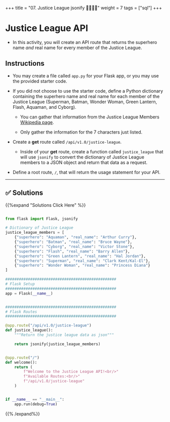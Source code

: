+++
title = "07. Justice League jsonify 👩‍🎓👨‍🎓"
weight = 7
tags = ["sql"] 
+++

# Justice League API

* In this activity, you will create an API route that returns the superhero name _and_ real name for every member of the Justice League.

## Instructions

* You may create a file called `app.py` for your Flask app, or you may use the provided starter code.

* If you did not choose to use the starter code, define a Python dictionary containing the superhero name and real name for each member of the Justice League (Superman, Batman, Wonder Woman, Green Lantern, Flash, Aquaman, and Cyborg).

    * You can gather that information from the Justice League Members [Wikipedia page](https://en.wikipedia.org/wiki/List_of_Justice_League_members).

    * Only gather the information for the 7 characters just listed.

* Create a **get** route called `/api/v1.0/justice-league`.

    * Inside of your **get** route, create a function called `justice_league` that will use `jsonify` to convert the dictionary of Justice League members to a JSON object and return that data as a request.

* Define a root route, `/`, that will return the usage statement for your API.

---

## ✅ Solutions
{{%expand "Solutions Click Here" %}}
```python

from flask import Flask, jsonify

# Dictionary of Justice League
justice_league_members = [
    {"superhero": "Aquaman", "real_name": "Arthur Curry"},
    {"superhero": "Batman", "real_name": "Bruce Wayne"},
    {"superhero": "Cyborg", "real_name": "Victor Stone"},
    {"superhero": "Flash", "real_name": "Barry Allen"},
    {"superhero": "Green Lantern", "real_name": "Hal Jordan"},
    {"superhero": "Superman", "real_name": "Clark Kent/Kal-El"},
    {"superhero": "Wonder Woman", "real_name": "Princess Diana"}
]

#################################################
# Flask Setup
#################################################
app = Flask(__name__)


#################################################
# Flask Routes
#################################################

@app.route("/api/v1.0/justice-league")
def justice_league():
    """Return the justice league data as json"""

    return jsonify(justice_league_members)


@app.route("/")
def welcome():
    return (
        f"Welcome to the Justice League API!<br/>"
        f"Available Routes:<br/>"
        f"/api/v1.0/justice-league"
    )


if __name__ == "__main__":
    app.run(debug=True)

```
{{% /expand%}}